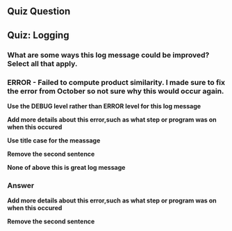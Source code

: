 ## Quiz Question

## Quiz: Logging

### What are some ways this log message could be improved? Select all that apply.

### ERROR - Failed to compute product similarity. I made sure to fix the error from October so not sure why this would occur again. 

**Use the DEBUG level rather than ERROR level for this log message**

**Add more details about this error,such as what step or program was on when this occured**

**Use title case for the meassage**

**Remove the second sentence**

**None of above this is great log message**

### Answer

**Add more details about this error,such as what step or program was on when this occured**


**Remove the second sentence**
